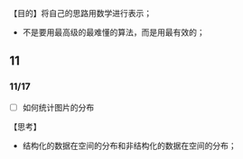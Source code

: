 【目的】将自己的思路用数学进行表示；

* 不是要用最高级的最难懂的算法，而是用最有效的；

## 11

### 11/17

- [ ] 如何统计图片的分布

【思考】

* 结构化的数据在空间的分布和非结构化的数据在空间的分布；

